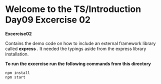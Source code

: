 # Welcome to the TS/Introduction Day09 Excercise 02

**Excercise02**

Contains the demo code on how to include an external framework library called
**express** . It needed the typings aside from the express library installation.

**To run the excercise run the following commands from this directory**

```
npm install
npm start

```
